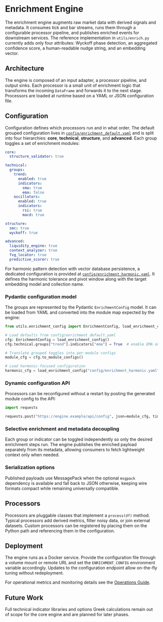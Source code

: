 # Enrichment Engine

The enrichment engine augments raw market data with derived signals and metadata.
It consumes tick and bar streams, runs them through a configurable processor
pipeline, and publishes enriched events for downstream services. The reference
implementation in `utils/enrich.py` currently adds only four attributes:
Wyckoff phase detection, an aggregated confidence score, a human-readable nudge
string, and an embedding vector.

## Architecture

The engine is composed of an input adapter, a processor pipeline, and output
sinks. Each processor is a small unit of enrichment logic that transforms the
incoming `DataFrame` and forwards it to the next stage. Processors are loaded at
runtime based on a YAML or JSON configuration file.

## Configuration

Configuration defines which processors run and in what order.  The default
grouped configuration lives in
[`config/enrichment_default.yaml`](../config/enrichment_default.yaml) and is
split into four hierarchies: **core**, **technical**, **structure**, and
**advanced**.  Each group toggles a set of enrichment modules:

```yaml
core:
  structure_validator: true

technical:
  groups:
    trend:
      enabled: true
      indicators:
        sma: true
        ema: false
    oscillators:
      enabled: true
      indicators:
        rsi: true
        macd: true

structure:
  smc: true
  wyckoff: true

advanced:
  liquidity_engine: true
  context_analyzer: true
  fvg_locator: true
  predictive_scorer: true
```

For harmonic pattern detection with vector database persistence, a dedicated
configuration is provided at
[`config/enrichment_harmonic.yaml`](../config/enrichment_harmonic.yaml).  It
defines the harmonic tolerance and pivot window along with the target
embedding model and collection name.

### Pydantic configuration model

The groups are represented by the Pydantic
`EnrichmentConfig` model.  It can be loaded from YAML and converted into the
module map expected by the engine:

```python
from utils.enrichment_config import EnrichmentConfig, load_enrichment_config

# Load defaults from config/enrichment_default.yaml
cfg: EnrichmentConfig = load_enrichment_config()
cfg.technical.groups["trend"].indicators["ema"] = True  # enable EMA on the fly

# Translate grouped toggles into per-module configs
module_cfg = cfg.to_module_configs()

# Load harmonic-focused configuration
harmonic_cfg = load_enrichment_config("config/enrichment_harmonic.yaml")
```

### Dynamic configuration API

Processors can be reconfigured without a restart by posting the generated module
config to the API:

```python
import requests

requests.post("https://engine.example/api/config", json=module_cfg, timeout=10)
```

### Selective enrichment and metadata decoupling

Each group or indicator can be toggled independently so only the desired
enrichment steps run.  The engine publishes the enriched payload separately from
its metadata, allowing consumers to fetch lightweight context only when needed.

### Serialization options

Published payloads use MessagePack when the optional ``msgpack`` dependency is
available and fall back to JSON otherwise, keeping wire formats compact while
remaining universally compatible.

## Processors

Processors are pluggable classes that implement a `process(df)` method. Typical
processors add derived metrics, filter noisy data, or join external datasets.
Custom processors can be registered by placing them on the Python path and
referencing them in the configuration.

## Deployment

The engine runs as a Docker service. Provide the configuration file through a
volume mount or remote URL and set the `ENRICHMENT_CONFIG` environment variable
accordingly. Updates to the configuration endpoint allow on-the-fly tuning
without redeployment.

For operational metrics and monitoring details see the
[Operations Guide](operations.md).

## Future Work

Full technical indicator libraries and options Greek calculations remain out of
scope for the core engine and are planned for later phases.
